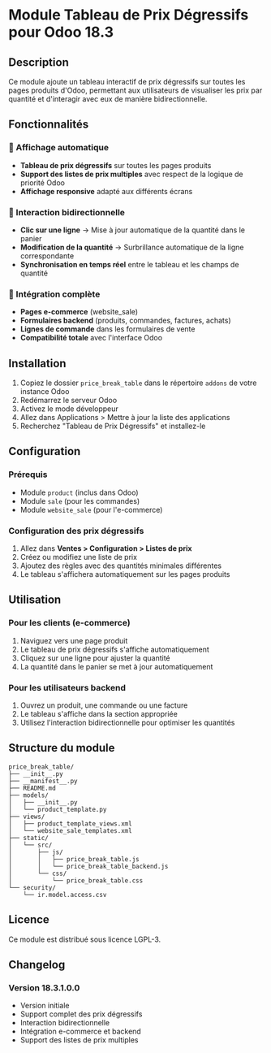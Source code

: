 # Module Tableau de Prix Dégressifs pour Odoo 18.3

## Description

Ce module ajoute un tableau interactif de prix dégressifs sur toutes les pages produits d'Odoo, permettant aux utilisateurs de visualiser les prix par quantité et d'interagir avec eux de manière bidirectionnelle.

## Fonctionnalités

### 🎯 Affichage automatique
- **Tableau de prix dégressifs** sur toutes les pages produits
- **Support des listes de prix multiples** avec respect de la logique de priorité Odoo
- **Affichage responsive** adapté aux différents écrans

### 🔄 Interaction bidirectionnelle
- **Clic sur une ligne** → Mise à jour automatique de la quantité dans le panier
- **Modification de la quantité** → Surbrillance automatique de la ligne correspondante
- **Synchronisation en temps réel** entre le tableau et les champs de quantité

### 📍 Intégration complète
- **Pages e-commerce** (website_sale)
- **Formulaires backend** (produits, commandes, factures, achats)
- **Lignes de commande** dans les formulaires de vente
- **Compatibilité totale** avec l'interface Odoo

## Installation

1. Copiez le dossier `price_break_table` dans le répertoire `addons` de votre instance Odoo
2. Redémarrez le serveur Odoo
3. Activez le mode développeur
4. Allez dans Applications > Mettre à jour la liste des applications
5. Recherchez "Tableau de Prix Dégressifs" et installez-le

## Configuration

### Prérequis
- Module `product` (inclus dans Odoo)
- Module `sale` (pour les commandes)
- Module `website_sale` (pour l'e-commerce)

### Configuration des prix dégressifs
1. Allez dans **Ventes > Configuration > Listes de prix**
2. Créez ou modifiez une liste de prix
3. Ajoutez des règles avec des quantités minimales différentes
4. Le tableau s'affichera automatiquement sur les pages produits

## Utilisation

### Pour les clients (e-commerce)
1. Naviguez vers une page produit
2. Le tableau de prix dégressifs s'affiche automatiquement
3. Cliquez sur une ligne pour ajuster la quantité
4. La quantité dans le panier se met à jour automatiquement

### Pour les utilisateurs backend
1. Ouvrez un produit, une commande ou une facture
2. Le tableau s'affiche dans la section appropriée
3. Utilisez l'interaction bidirectionnelle pour optimiser les quantités

## Structure du module

```
price_break_table/
├── __init__.py
├── __manifest__.py
├── README.md
├── models/
│   ├── __init__.py
│   └── product_template.py
├── views/
│   ├── product_template_views.xml
│   └── website_sale_templates.xml
├── static/
│   └── src/
│       ├── js/
│       │   ├── price_break_table.js
│       │   └── price_break_table_backend.js
│       └── css/
│           └── price_break_table.css
└── security/
    └── ir.model.access.csv
```

## Licence

Ce module est distribué sous licence LGPL-3.

## Changelog

### Version 18.3.1.0.0
- Version initiale
- Support complet des prix dégressifs
- Interaction bidirectionnelle
- Intégration e-commerce et backend
- Support des listes de prix multiples
